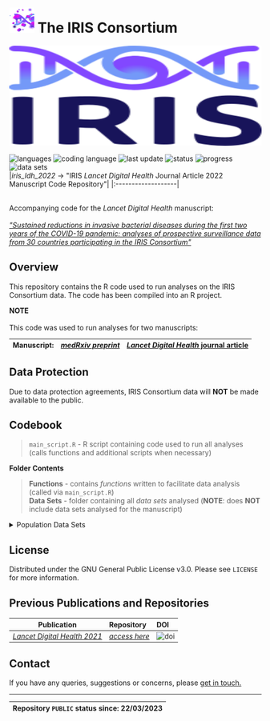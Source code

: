 # <img width="50" height="50" src="Data%20Sets/images/two.jpeg"> The IRIS Consortium

<p align="center">
  <img width="600" height="200" src="Data%20Sets/images/one.svg">
</p>


![languages](https://img.shields.io/static/v1?label=Languages&message=1&color=blue&?style=plastic&logo=appveyor)
![coding language](https://img.shields.io/static/v1?label=Coding%20Language&message=R&color=blueviolet&?style=plastic&logo=appveyor)
![last update](https://img.shields.io/static/v1?label=Last%20Repo%20Update&message=27%20March%202023&color=green&?style=plastic&logo=appveyor)
![status](https://img.shields.io/static/v1?label=Repo%20Status&message=Active&color=green&?style=plastic&logo=appveyor)
![progress](https://img.shields.io/static/v1?label=Progress&message=Update%20Complete&color=green&?style=plastic&logo=appveyor)
![data sets](https://img.shields.io/static/v1?label=Data%20Sets&message=Unavailable&color=inactive&?style=plastic&logo=appveyor)
<br>
|*iris_ldh_2022* &#8594; "IRIS *Lancet Digital Health* Journal Article 2022 Manuscript Code Repository"|
|:-------------------|

<br> Accompanying code for the *Lancet Digital Health* manuscript:
<br> 
<br> [*"Sustained reductions in invasive bacterial diseases during the first two years of the COVID-19 pandemic: analyses of prospective surveillance data from 30 countries participating in the IRIS Consortium"*](https://this-page-intentionally-left-blank.org/)

## Overview
This repository contains the R code used to run analyses on the IRIS Consortium data. The code has been compiled into an R project. 

**NOTE**
<br>
<br> This code was used to run analyses for two manuscripts:

|**Manuscript:**|[*medRxiv preprint*](https://www.medrxiv.org/content/10.1101/2022.12.16.22283251v1)|[*Lancet Digital Health* journal article](https://this-page-intentionally-left-blank.org/)|
|----------|------------|----------|


## Data Protection
Due to data protection agreements, IRIS Consortium data will **NOT** be made available to the public.
## Codebook
>`main_script.R` - R script containing code used to run all analyses (calls functions and additional scripts when necessary)

**Folder Contents**
>**Functions** - contains *functions* written to facilitate data analysis (called via `main_script.R`)
><br> **Data Sets** - folder containing all *data sets* analysed (**NOTE**: does **NOT** include data sets analysed for the manuscript)

<details>
<summary>Population Data Sets</summary>
1. World Bank population estimates: https://data.worldbank.org/indicator/SP.POP.TOTL <br>
2. Office for National Statistics (UK): https://www.ons.gov.uk/timeseriestool?topic=/peoplepopulationandcommunity/populationandmigration/populationestimates/timeseries 
</details>

## License
Distributed under the GNU General Public License v3.0. Please see `LICENSE` for more information.
## Previous Publications and Repositories
|**Publication**|**Repository**|**DOI**|
|--------------|:-----------------|:-----------------|
|[*Lancet Digital Health 2021*](https://www.thelancet.com/journals/landig/article/PIIS2589-7500(21)00077-7/fulltext)|[*access here*](https://github.com/brueggemann-lab/iris-ldh-2020)|![doi](https://img.shields.io/badge/DOI-https://doi.org/gj6v2c-blue)|
## Contact
If you have any queries, suggestions or concerns, please [get in touch.](mailto:iris@ndph.ox.ac.uk)

***
|Repository `PUBLIC` status since: 22/03/2023|
|--------------------------------------------|
